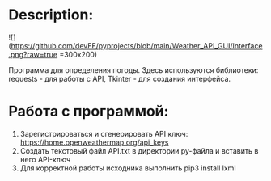 # Description:
![](https://github.com/devFF/pyprojects/blob/main/Weather_API_GUI/Interface.png?raw=true =300x200)

Программа для определения погоды. Здесь используются библиотеки: requests - для работы с API, Tkinter - для создания интерфейса.

# Работа с программой:
1) Зарегистрироваться и сгенерировать API ключ: https://home.openweathermap.org/api_keys
2) Создать текстовый файл API.txt в директории py-файла и вставить в него API-ключ
3) Для корректной работы исходника выполнить pip3 install lxml



